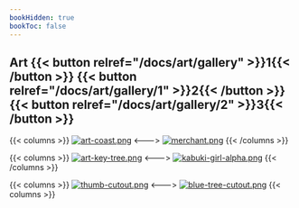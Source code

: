 ```yaml
---
bookHidden: true
bookToc: false
---
```

## Art {{< button relref="/docs/art/gallery" >}}1{{< /button >}} {{< button relref="/docs/art/gallery/1" >}}2{{< /button >}} {{< button relref="/docs/art/gallery/2" >}}3{{< /button >}}

{{< columns >}}
[![art-coast.png](https://i.postimg.cc/M61gSLb9/art-coast.png)](/coast/)
<--->
[![merchant.png](https://i.postimg.cc/bzDK6rGc/merchant.png)](/merchant/)
{{< /columns >}}

{{< columns >}}
[![art-key-tree.png](https://i.postimg.cc/BsqmbtqS/art-key-tree.png)](/keytree/)
<--->
[![kabuki-girl-alpha.png](https://i.postimg.cc/xf78wc5v/kabuki-girl-alpha.png)](/kabuki/)
{{< /columns >}}

{{< columns >}}
[![thumb-cutout.png](https://i.postimg.cc/2z3ZYkC7/thumb-cutout.png)](/voodoo/)
<--->
[![blue-tree-cutout.png](https://i.postimg.cc/Bq6M53w6/blue-tree-cutout.png)](/blue_tree/)
{{< columns >}}

